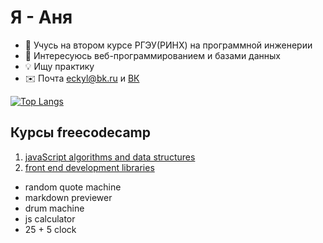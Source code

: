 # Я - Аня

- 👋 Учусь на втором курсе РГЭУ(РИНХ) на программной инженерии
- 👀 Интересуюсь веб-программированием и базами данных
- 💡 Ищу практику
- ✉️ Почта <a href="mailto:eckyl@bk.ru">eckyl@bk.ru</a> и [ВК](https://vk.com/ixivo)

[![Top Langs](https://github-readme-stats.vercel.app/api/top-langs/?username=wybin4&layout=compact)](https://github.com/anuraghazra/github-readme-stats)

Курсы freecodecamp
---------------------------
1. [javaScript algorithms and data structures](https://github.com/wybin4/js-tasks)
2. [front end development libraries](https://www.freecodecamp.org/certification/fcc0642640a-ba0c-429a-b1d4-968c8edda04f/front-end-development-libraries)
* random quote machine
* markdown previewer
* drum machine
* js calculator
* 25 + 5 clock

